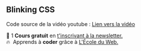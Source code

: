 ## Blinking CSS

Code source de la vidéo youtube : [Lien vers la vidéo](https://youtu.be/_4_eJFV5FYU)

🚀 1 **Cours gratuit** en [t'inscrivant à la newsletter.](https://www.le-designer-du-web.com/news) <br>
🔥  &nbsp;Apprends à **coder** grâce à [L'École du Web.](https://www.ecole-du-web.net)

